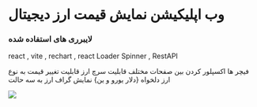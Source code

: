 <h1> وب اپلیکیشن نمایش قیمت ارز دیجیتال</h1>
<h3> لایبرری های استفاده شده</h3>

<p> react , vite , rechart , react Loader Spinner , RestAPI  </p>

فیچر ها 
اکسپلور کردن بین صفحات مختلف 
قابلیت سرچ ارز
قابلیت تغییر قیمت به نوع ارز دلخواه {دلار یورو و ین}
نمایش گراف ارز به سه حالت

<img src="https://imgurl.ir/uploads/w448104_Screenshot_1151.png" />